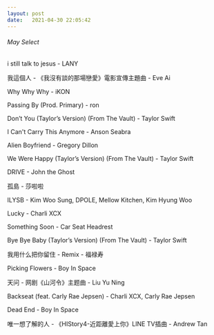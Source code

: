 ```yaml
---
layout: post
date:   2021-04-30 22:05:42
---
```


###### May Select

i still talk to jesus - LANY  

我這個人 - 《我沒有談的那場戀愛》電影宣傳主題曲 - Eve Ai  

Why Why Why - iKON  

Passing By (Prod. Primary) - ron  

Don’t You (Taylor’s Version) (From The Vault) - Taylor Swift  

I Can't Carry This Anymore - Anson Seabra  

Alien Boyfriend - Gregory Dillon  

We Were Happy (Taylor’s Version) (From The Vault) - Taylor Swift  

DRIVE - John the Ghost  

孤島 - 莎啦啦  

ILYSB - Kim Woo Sung, DPOLE, Mellow Kitchen, Kim Hyung Woo  

Lucky - Charli XCX

Something Soon - Car Seat Headrest

Bye Bye Baby (Taylor’s Version) (From The Vault) - Taylor Swift  

我用什么把你留住 - Remix - 福禄寿  

Picking Flowers - Boy In Space  

天问 - 网剧《山河令》主题曲 - Liu Yu Ning 

Backseat (feat. Carly Rae Jepsen) - Charli XCX, Carly Rae Jepsen

Dead End - Boy In Space

唯一想了解的人 - 《HIStory4-近距離愛上你》LINE TV插曲 - Andrew Tan 
